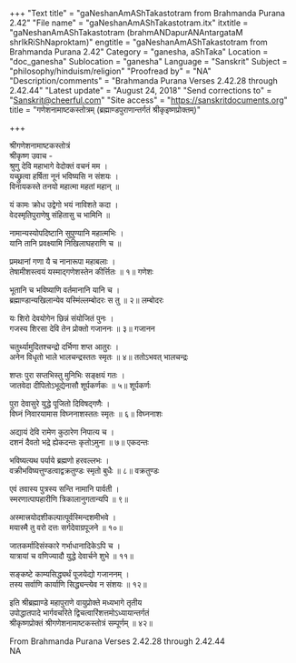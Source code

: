 +++
"Text title" = "gaNeshanAmAShTakastotram from Brahmanda Purana 2.42"
"File name" = "gaNeshanAmAShTakastotram.itx"
itxtitle = "gaNeshanAmAShTakastotram (brahmANDapurANAntargataM shrIkRiShNaproktam)"
engtitle = "gaNeshanAmAShTakastotram from Brahmanda Purana 2.42"
Category = "ganesha, aShTaka"
Location = "doc_ganesha"
Sublocation = "ganesha"
Language = "Sanskrit"
Subject = "philosophy/hinduism/religion"
"Proofread by" = "NA"
"Description/comments" = "Brahmanda Purana Verses 2.42.28 through 2.42.44"
"Latest update" = "August 24, 2018"
"Send corrections to" = "Sanskrit@cheerful.com"
"Site access" = "https://sanskritdocuments.org"
title = "गणेशनामाष्टकस्तोत्रम् (ब्रह्माण्डपुराणान्तर्गतं श्रीकृइष्णप्रोक्तम्)"

+++
  
 श्रीगणेशनामाष्टकस्तोत्रं   
श्रीकृष्ण उवाच -  
श्रुणु देवि महाभागे वेदोक्तं वचनं मम ।  
यच्छ्रुत्वा हर्षिता नूनं भविष्यसि न संशयः ।  
विनायकस्ते तनयो महात्मा महतां महान् ॥  
  
यं कामः क्रोध उद्वेगो भयं नाविशते कदा ।  
वेदस्मृतिपुराणेषु संहितासु च भामिनि ॥  
  
नामान्यस्योपदिष्टानि सुपुण्यानि महात्मभिः ।  
यानि तानि प्रवक्ष्यामि निखिलाघहराणि च ॥  
  
प्रमथानां गणा यै च नानारूपा महाबलाः ।  
तेषामीशस्त्वयं यस्माद्गणेशस्तेन कीर्त्तितः ॥ १॥ गणेशः  
  
भूतानि च भविष्याणि वर्तमानानि यानि च ।  
ब्रह्माण्डान्यखिलान्येव यस्मिंल्लम्बोदरः स तु ॥ २॥ लम्बोदरः  
  
यः शिरो देवयोगेन छिन्नं संयोजितं पुनः ।  
गजस्य शिरसा देवि तेन प्रोक्तो गजाननः ॥ ३॥ गजानन  
  
चतुर्थ्यामुदितश्चन्द्रो दर्भिणा शप्त आतुरः ।  
अनेन विधृतो भाले भालचन्द्रस्ततः स्मृतः ॥ ४॥ ततोऽभवत् भालचन्द्रः  
  
शप्तः पुरा सप्तभिस्तु मुनिभिः सङ्क्षयं गतः ।  
जातवेदा दीपितोऽभूद्येनासौ शूर्पकर्णकः ॥ ५॥ शूर्पकर्णः  
  
पुरा देवासुरे युद्धे पूजितो दिविषद्गणैः ।  
विघ्नं निवारयामास विघ्ननाशस्ततः स्मृतः ॥ ६॥ विघ्ननाशः  
  
अद्यायं देवि रामेण कुठारेण निपात्य च ।  
दशनं दैवतो भद्रे ह्येकदन्तः कृतोऽमुना ॥ ७॥ एकदन्तः  
  
भविष्यत्यथ पर्याये ब्रह्मणो हरवल्लभः ।  
वक्रीभविष्यत्तुण्डत्वाद्वक्रतुण्डः स्मृतो बुधैः ॥ ८॥ वक्रतुण्डः  
  
एवं तवास्य पुत्रस्य सन्ति नामानि पार्वती ।  
स्मरणात्पापहारीणि त्रिकालानुगतान्यपि ॥ ९॥  
  
अस्मात्त्रयोदशीकल्पात्पूर्वस्मिन्दशमीभवे ।  
मयास्मै तु वरो दत्तः सर्गदेवाग्रपूजने ॥ १०॥  
  
जातकर्मादिसंस्कारे गर्भाधानादिकेऽपि च ।  
यात्रायां च वणिज्यादौ युद्धे देवार्चने शुभे ॥ ११॥  
  
सङ्कष्टे काम्यसिद्ध्यर्थं पूजयेद्यो गजाननम् ।  
तस्य सर्वाणि कार्याणि सिद्ध्यन्त्येव न संशयः ॥ १२॥  
  
इति श्रीब्रह्माण्डे महापुराणे वायुप्रोक्ते मध्यभागे तृतीय  
उपोद्धातपादे भार्गवचरिते द्विचत्वारिंशत्तमोऽध्यायान्तर्गतं  
श्रीकृष्णप्रोक्तं श्रीगणेशनामाष्टकस्तोत्रं सम्पूर्णम् ॥ ४२॥  
  
  
From Brahmanda Purana Verses 2.42.28 through 2.42.44  
NA  
  
